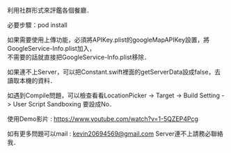利用社群形式來評鑑各個餐廳． 

必要步驟：pod install

如果需要使用上傳功能，必須將APIKey.plist的googleMapAPIKey設置，將GoogleService-Info.plist加入，  
不需要的話就直接把GoogleService-Info.plist移除．  

如果連不上Server，可以把Constant.swift裡面的getServerData設成false，去讀取本機的資料． 

如遇到Compile問題，可以檢查看看LocationPicker -> Target -> Build Setting -> User Script Sandboxing 要設成No．

使用Demo影片 : https://www.youtube.com/watch?v=1-5QZEP4Pcg

如有更多問題可以mail : kevin20694569@gmail.com
Server連不上請務必聯絡我．

